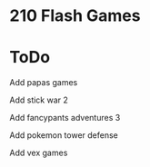 # 210 Flash Games


# ToDo
Add papas games

Add stick war 2

Add fancypants adventures 3

Add pokemon tower defense

Add vex games
